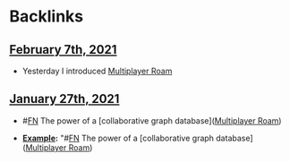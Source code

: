 
# Backlinks
## [February 7th, 2021](<February 7th, 2021.md>)
- Yesterday I introduced [Multiplayer Roam](<Multiplayer Roam.md>)

## [January 27th, 2021](<January 27th, 2021.md>)
- #[FN](<FN.md>) The power of a [collaborative graph database]([Multiplayer Roam](<Multiplayer Roam.md>))

- **[Example](<Example.md>):** "#[FN](<FN.md>) The power of a [collaborative graph database]([Multiplayer Roam](<Multiplayer Roam.md>))

